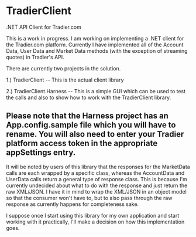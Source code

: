 # TradierClient
.NET API Client for Tradier.com

This is a work in progress. I am working on implementing a .NET client for the Tradier.com platform. Currently I have implemented all of the Account Data, User Data and Market Data methods (with the exception of streaming quotes) in Tradier's API.

There are currently two projects in the solution.

1.) TradierClient -- This is the actual client library

2.) TradierClient.Harness -- This is a simple GUI which can be used to test the calls and also to show how to work with the TradierClient library.

Please note that the Harness project has an App.config.sample file which you will have to rename. You will also need to enter your Tradier platform access token in the appropriate appSettings entry.
------------------------------------------------------------------------------------------
It will be noted by users of this library that the responses for the MarketData calls are each wrapped by a specific class, whereas the AccountData and UserData calls return a general type of response class. This is because I'm currently undecided about what to do with the response and just return the raw XML/JSON. I have it in mind to wrap the XML/JSON in an object model so that the consumer won't have to, but to also pass through the raw response as currently happens for completeness sake.

I suppose once I start using this library for my own application and start working with it practically, I'll make a decision on how this implementation goes.
